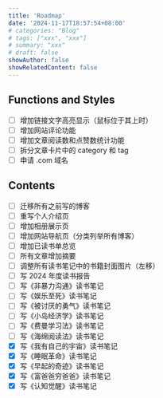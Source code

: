 ```yaml
---
title: 'Roadmap'
date: '2024-11-17T18:57:54+08:00'
# categories: "Blog"
# tags: ["xxx", "xxx"]
# summary: "xxx"
# draft: false
showAuthor: false
showRelatedContent: false
---
```


## Functions and Styles

- [ ] 增加链接文字高亮显示（鼠标位于其上时）
- [ ] 增加网站评论功能
- [ ] 增加文章阅读数和点赞数统计功能
- [ ] 拆分文章卡片中的 category 和 tag
- [ ] 申请 .com 域名

## Contents

- [ ] 迁移所有之前写的博客
- [ ] 重写个人介绍页
- [ ] 增加相册展示页
- [ ] 增加网站导航页（分类列举所有博客）
- [ ] 增加已读书单总览
- [ ] 所有文章增加摘要
- [ ] 调整所有读书笔记中的书籍封面图片（左移）
- [ ] 写 2024 年度读书报告
- [ ] 写《非暴力沟通》读书笔记
- [ ] 写《娱乐至死》读书笔记
- [ ] 写《被讨厌的勇气》读书笔记
- [ ] 写《小岛经济学》读书笔记
- [ ] 写《费曼学习法》读书笔记
- [ ] 写《海绵阅读法》读书笔记
- [x] 写《我有自己的宇宙》读书笔记
- [x] 写《睡眠革命》读书笔记
- [x] 写《早起的奇迹》读书笔记
- [x] 写《富爸爸穷爸爸》读书笔记
- [x] 写《认知觉醒》读书笔记
